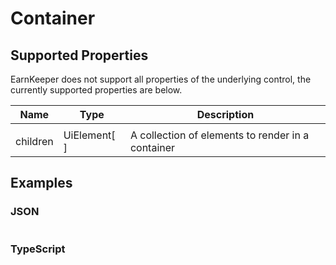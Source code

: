# Container

## Supported Properties

EarnKeeper does not support all properties of the underlying control, the currently supported properties are below.

| Name     | Type           | Description                                                |
| -------- | ------------   | -----------                                                |
|          |                |                                                            |
| children | UiElement\[  ] |  A collection of elements to render in a container           |

## Examples

### JSON

```json
```

### TypeScript

```javascript
```
